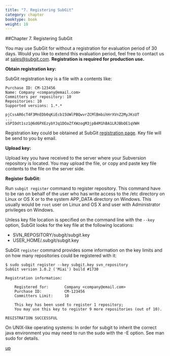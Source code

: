 ```yaml
---
title: "7. Registering SubGit"
category: chapter
booktype: book
weight: 18
---
```

##Chapter 7. Registering SubGit

You may use SubGit for without a registration for evaluation period of 30 days. Would you like to extend this evaluation period, feel free to contact us at [sales@subgit.com](mailto:sales@subgit.com). **Registration is required for production use.**

**Obtain registration key:**

SubGit registration key is a file with a contents like:

    Purchase ID: CM-123456
    Name: Company <company@email.com>
    Committers per repository: 10
    Repositories: 10
    Supported versions: 1.*.*

    pjCssAR6cT4F3MnEDb0qKiEcb15UWlPBQwvrZCMlBmbihHrXVnZ2MyJKsUT
    ...
    sSPIOdt1sz1@6d6PXEzybYJq1DOaZfXWzogM3jpB4M1hBA1LRJBbOE1qVWH

Registration key could be obtained at SubGit [registration page](http://subgit.com/register). Key file will be send to you by email.

**Upload key:**

Upload key you have received to the server where your Subversion repository is located. You may upload the file, or copy and paste key file contents to the file on the server side.

**Register SubGit:**

Run `subgit register` command to register repository. This command have to be ran on behalf of the user who has write access to the /etc directory on Linux or OS X or to the system APP\_DATA directory on Windows. This usually would be `root` user on Linux and OS X and user with Administrator privileges on Windows.

Unless key file location is specified on the command line with the `--key` option, SubGit looks for the key file at the following locations:

+ SVN_REPOSITORY/subgit/subgit.key
+ USER_HOME/.subgit/subgit.key

SubGit `register` command provides some information on the key limits and on how many repositories could be registered with it:

    $ sudo subgit register --key subgit.key svn_repository
    SubGit version 1.0.2 ('Miai') build #1730

    Registration information:

        Registered for:       Company <company@email.com>
        Purchase ID:          CM-123456
        Committers Limit:     10

        This key has been used to register 1 repository;
        You may use this key to register 9 more repositories (out of 10).

    REGISTRATION SUCCESSFUL

On UNIX-like operating systems: In order for subgit to inherit the correct java environment you may need to run the sudo with the -E option. See man sudo for details.

[up](#up)